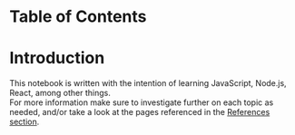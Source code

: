 # Table of Contents

# Introduction
This notebook is written with the intention of learning JavaScript, Node.js, React, among other things.  
For more information make sure to investigate further on each topic as needed, and/or take a look at the pages referenced in the [References section](#references).